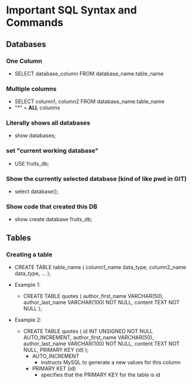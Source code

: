 # Important SQL Syntax and Commands
## **Databases**
### One Column
- SELECT database_column FROM database_name.table_name


### Multiple columns
- SELECT column1, column2 FROM database_name.table_name
- "*" = **ALL** columns 

### Literally shows all databases
- show databases;

### set "current working database"
- USE fruits_db;

### Show the currently selected database (kind of like pwd in GIT)
- select database();

### Show code that created this DB
- show create database fruits_db; 

## **Tables**

###  Creating a table
- CREATE TABLE table_name (
    column1_name data_type,
    column2_name data_type,
    ...
);

- Example 1:
    - CREATE TABLE quotes (
    author_first_name VARCHAR(50),
    author_last_name  VARCHAR(100) NOT NULL,
    content TEXT NOT NULL
    );

- Example 2:
     - CREATE TABLE quotes (
    id INT UNSIGNED NOT NULL AUTO_INCREMENT,
    author_first_name VARCHAR(50),
    author_last_name  VARCHAR(100) NOT NULL,
    content TEXT NOT NULL,
    PRIMARY KEY (id)
    );
        - AUTO_INCREMENT
            - instructs MySQL to generate a new values for this column
        - PRIMARY KET (id)
            - specifies that the PRIMARY KEY for the table is id

### 